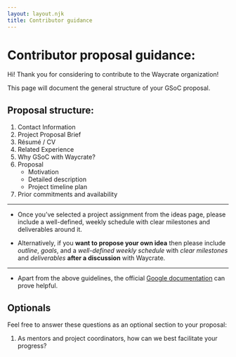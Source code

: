 ```yaml
---
layout: layout.njk
title: Contributor guidance
---
```


# Contributor proposal guidance:

Hi! Thank you for considering to contribute to the Waycrate organization!

This page will document the general structure of your GSoC proposal.

## Proposal structure:

1. Contact Information
1. Project Proposal Brief
1. Résumé / CV 
1. Related Experience
1. Why GSoC with Waycrate?
1. Proposal
    - Motivation
    - Detailed description
    - Project timeline plan
1. Prior commitments and availability

---

- Once you’ve selected a project assignment from the ideas page, please include a well-defined, weekly schedule with clear milestones and deliverables around it.

- Alternatively, if you **want to propose your own idea** then please include _outline_, _goals_, and a _well-defined weekly schedule_ with _clear milestones_ and _deliverables_ **after a discussion** with Waycrate.

---

- Apart from the above guidelines, the official [Google documentation](https://google.github.io/gsocguides/student/writing-a-proposal) can prove helpful.

## Optionals

Feel free to answer these questions as an optional section to your proposal:

1. As mentors and project coordinators, how can we best facilitate your progress?
